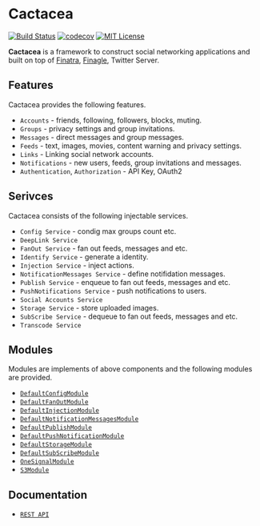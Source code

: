 # Cactacea

[![Build Status](https://travis-ci.org/cactacea/backend.svg?branch=master)](https://travis-ci.org/cactacea/backend)
[![codecov](https://codecov.io/gh/cactacea/backend/branch/master/graph/badge.svg)](https://codecov.io/gh/cactacea/backend)
[![MIT License](http://img.shields.io/badge/license-MIT-blue.svg?style=flat)](LICENSE)

**Cactacea** is a framework to construct social networking applications and built on top of [Finatra](https://twitter.github.io/finatra/), [Finagle](https://twitter.github.io/finagle/), Twitter Server.

## Features ##

Cactacea provides the following features.

- `Accounts` - friends, following, followers, blocks, muting.
- `Groups` - privacy settings and group invitations.
- `Messages` - direct messages and group messages.
- `Feeds` - text, images, movies, content warning and privacy settings.
- `Links` - Linking social network accounts.
- `Notifications` - new users, feeds, group invitations and messages. 
- `Authentication`, `Authorization` - API Key, OAuth2

## Serivces ##

Cactacea consists of the following injectable services.

- `Config Service` - condig max groups count etc.
- `DeepLink Service`
- `FanOut Service` - fan out feeds, messages and etc.
- `Identify Service` - generate a identity.
- `Injection Service` - inject actions.
- `NotificationMessages Service` - define notifidation messages.
- `Publish Service` -  enqueue to fan out feeds, messages and etc.
- `PushNotifications Service` - push notifications to users.
- `Social Accounts Service`
- `Storage Service` - store uploaded images.
- `SubScribe Service` - dequeue to fan out feeds, messages and etc.
- `Transcode Service`

## Modules ##

Modules are implements of above components and the following modules are provided.

- [`DefaultConfigModule`](https://github.com/cactacea/backend/blob/master/core/src/main/scala/io/github/cactacea/core/application/components/modules/DefaultConfigModule.scala)
- [`DefaultFanOutModule`](https://github.com/cactacea/backend/blob/master/core/src/main/scala/io/github/cactacea/core/application/components/modules/DefaultFanOutModule.scala)
- [`DefaultInjectionModule`](https://github.com/cactacea/backend/blob/master/core/src/main/scala/io/github/cactacea/core/application/components/modules/DefaultInjectionModule.scala)
- [`DefaultNotificationMessagesModule`](https://github.com/cactacea/backend/blob/master/core/src/main/scala/io/github/cactacea/core/application/components/modules/DefaultNotificationMessagesModule.scala)
- [`DefaultPublishModule`](https://github.com/cactacea/backend/blob/master/core/src/main/scala/io/github/cactacea/core/application/components/modules/DefaultPublishModule.scala)
- [`DefaultPushNotificationModule`](https://github.com/cactacea/backend/blob/master/core/src/main/scala/io/github/cactacea/core/application/components/modules/DefaultPushNotificationModule.scala)
- [`DefaultStorageModule`](https://github.com/cactacea/backend/blob/master/core/src/main/scala/io/github/cactacea/core/application/components/modules/DefaultStorageModule.scala)
- [`DefaultSubScribeModule`](https://github.com/cactacea/backend/blob/master/core/src/main/scala/io/github/cactacea/core/application/components/modules/DefaultSubScribeModule.scala)
- [`OneSignalModule`](https://github.com/cactacea/backend/blob/master/core/src/main/scala/io/github/cactacea/core/application/components/thirdparties/onesignal/OneSignalModule.scala)
- [`S3Module`](https://github.com/cactacea/backend/blob/master/core/src/main/scala/io/github/cactacea/core/application/components/thirdparties/s3/S3ServiceModule.scala)

## Documentation ##

- [`REST API`](https://rebilly.github.io/ReDoc/?url=http://backend.cactacea.io/swagger.yaml)

